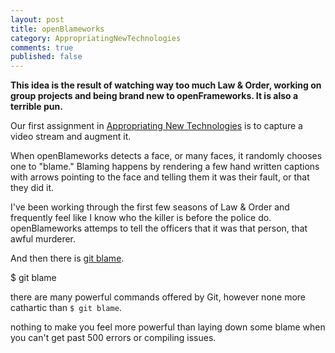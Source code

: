 ```yaml
---
layout: post
title: openBlameworks
category: AppropriatingNewTechnologies
comments: true
published: false
---
```


**This idea is the result of watching way too much Law & Order, working on group projects and being brand new to openFrameworks. It is also a terrible pun.**

Our first assignment in [Appropriating New Technologies](https://github.com/kylemcdonald/AppropriatingNewTechnologies) is to capture a video stream and augment it.

When openBlameworks detects a face, or many faces, it randomly chooses one to "blame." Blaming happens by rendering a few hand written captions with arrows pointing to the face and telling them it was their fault, or that they did it.

I've been working through the first few seasons of Law & Order and frequently feel like I know who the killer is before the police do. openBlameworks attemps to tell the officers that it was that person, that awful murderer.

And then there is [git blame](http://book.git-scm.com/5_finding_issues_-_git_blame.html).



$ git blame

there are many powerful commands offered by Git, however none more cathartic than `$ git blame`.

nothing to make you feel more powerful than laying down some blame when you can't get past 500 errors or compiling issues.